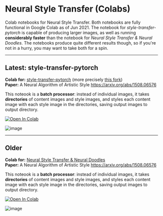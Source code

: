 # Neural Style Transfer (Colabs)

Colab notebooks for Neural Style Transfer. Both notebooks are fully functional in Google Colab as of Jun 2021. The notebook for _style-transfer-pytorch_ is capable of producing larger images, as well as running **considerably faster** than the notebook for _Neural Style Transfer & Neural Doodles_. The notebooks produce quite different results though, so if you're not in a hurry, you may want to take both for a spin.

---

## Latest: style-transfer-pytorch

**Colab for:** [style-transfer-pytorch](https://github.com/crowsonkb/style-transfer-pytorch) (more precisely [this fork](https://github.com/olaviinha/style-transfer-pytorch)) <br>
**Paper:** A Neural Algorithm of Artistic Style https://arxiv.org/abs/1508.06576

This noteook is a **batch processor**: instead of individual images, it takes **directories** of content images and style images, and styles each content image with each style image in the directories, saving output images to output directory.

[![Open In Colab](https://colab.research.google.com/assets/colab-badge.svg)](https://colab.research.google.com/github/olaviinha/NeuralStyleTransfer/blob/master/NeuralStyleTransfer_crowsonkb.ipynb)

![image](https://user-images.githubusercontent.com/50331907/123553419-ba3a4280-d783-11eb-8c4c-0ddbf2bed57f.png)

---

## Older

**Colab for:** [Neural Style Transfer & Neural Doodles](https://github.com/titu1994/Neural-Style-Transfer) <br>
**Paper:** A Neural Algorithm of Artistic Style https://arxiv.org/abs/1508.06576

This noteook is a **batch processor**: instead of individual images, it takes **directories** of content images and style images, and styles each content image with each style image in the directories, saving output images to output directory.

[![Open In Colab](https://colab.research.google.com/assets/colab-badge.svg)](https://colab.research.google.com/github/olaviinha/NeuralStyleTransfer/blob/master/NeuralStyleTransfer_titu1994.ipynb)

![image](https://user-images.githubusercontent.com/50331907/123553416-b5758e80-d783-11eb-89d5-76e0a839b51d.png)
